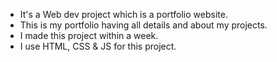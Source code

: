 - It's a Web dev project which is a portfolio website.
- This is my portfolio having all details and about my projects.
- I made this project within a week.
- I use HTML, CSS & JS for this project.
